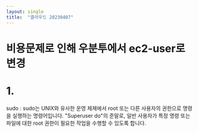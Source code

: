 ```yaml
---
layout: single
title:  "클라우드 20230407"
---
```

# 비용문제로 인해 우분투에서 ec2-user로 변경

# 1. 
sudo :
sudo는 UNIX와 유사한 운영 체제에서 root 또는 다른 사용자의 권한으로 명령을 실행하는 명령어입니다. "Superuser do"의 준말로, 일반 사용자가 특정 명령 또는 파일에 대한 root 권한이 필요한 작업을 수행할 수 있도록 합니다.

